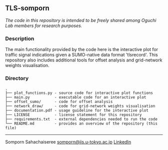 ## TLS-somporn
*The code in this repository is intended to be freely shared among Oguchi Lab members for research purposes.*


### Description

The main functionality provided by the code here is the interactive plot for traffic signal indications given a SUMO-native data format 'tlsrecord'.
This repository also includes additional tools for offset analysis and grid-network weights visualisation.

### Directory

    .
    ├── plot_functions.py - source code for interactive plot functions
    ├── main.py           - executable code for an interactive plot
    ├── offset_sumo/      - code for offset analysis
    ├── network_draw/     - code for grid-network weights visualisation
    ├── documentation.pdf - usage guideline for the interactive plot
    ├── LICENSE           - license statement for this repository
    ├── requirements.txt  - external dependencies needed to run the code
    └── README.md         - provides an overview of the repository (this file)
    


-------------
Somporn Sahachaiseree
[somporn@iis.u-tokyo.ac.jp](mailto:somporn@iis.u-tokyo.ac.jp)
[LinkedIn](https://www.linkedin.com/in/somporn-sahachaiseree-516407121/)